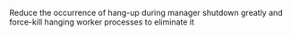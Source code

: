 Reduce the occurrence of hang-up during manager shutdown greatly and force-kill hanging worker processes to eliminate it
